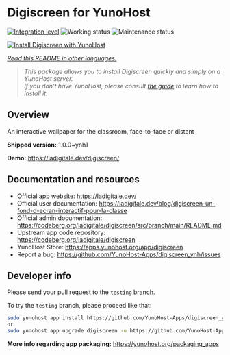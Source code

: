 <!--
N.B.: This README was automatically generated by <https://github.com/YunoHost/apps/tree/master/tools/readme_generator>
It shall NOT be edited by hand.
-->

# Digiscreen for YunoHost

[![Integration level](https://dash.yunohost.org/integration/digiscreen.svg)](https://dash.yunohost.org/appci/app/digiscreen) ![Working status](https://ci-apps.yunohost.org/ci/badges/digiscreen.status.svg) ![Maintenance status](https://ci-apps.yunohost.org/ci/badges/digiscreen.maintain.svg)

[![Install Digiscreen with YunoHost](https://install-app.yunohost.org/install-with-yunohost.svg)](https://install-app.yunohost.org/?app=digiscreen)

*[Read this README in other languages.](./ALL_README.md)*

> *This package allows you to install Digiscreen quickly and simply on a YunoHost server.*  
> *If you don't have YunoHost, please consult [the guide](https://yunohost.org/install) to learn how to install it.*

## Overview

An interactive wallpaper for the classroom, face-to-face or distant


**Shipped version:** 1.0.0~ynh1

**Demo:** <https://ladigitale.dev/digiscreen/>
## Documentation and resources

- Official app website: <https://ladigitale.dev/>
- Official user documentation: <https://ladigitale.dev/blog/digiscreen-un-fond-d-ecran-interactif-pour-la-classe>
- Official admin documentation: <https://codeberg.org/ladigitale/digiscreen/src/branch/main/README.md>
- Upstream app code repository: <https://codeberg.org/ladigitale/digiscreen>
- YunoHost Store: <https://apps.yunohost.org/app/digiscreen>
- Report a bug: <https://github.com/YunoHost-Apps/digiscreen_ynh/issues>

## Developer info

Please send your pull request to the [`testing` branch](https://github.com/YunoHost-Apps/digiscreen_ynh/tree/testing).

To try the `testing` branch, please proceed like that:

```bash
sudo yunohost app install https://github.com/YunoHost-Apps/digiscreen_ynh/tree/testing --debug
or
sudo yunohost app upgrade digiscreen -u https://github.com/YunoHost-Apps/digiscreen_ynh/tree/testing --debug
```

**More info regarding app packaging:** <https://yunohost.org/packaging_apps>
